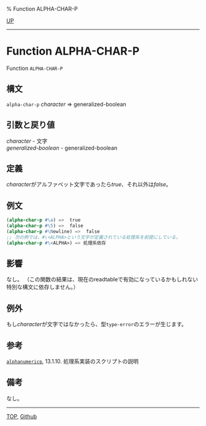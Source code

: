 % Function ALPHA-CHAR-P

[UP](13.2.html)  

---

# Function ALPHA-CHAR-P


Function `ALPHA-CHAR-P`


## 構文

`alpha-char-p` *character* => generalized-boolean


## 引数と戻り値

*character* - 文字  
*generalized-boolean* - generalized-boolean


## 定義

*character*がアルファベット文字であったら*true*、それ以外は*false*。


## 例文

```lisp
(alpha-char-p #\a) =>  true
(alpha-char-p #\5) =>  false
(alpha-char-p #\Newline) =>  false
;; 次の例では、#\<ALPHA>という文字が定義されている処理系を前提にしている。
(alpha-char-p #\<ALPHA>) => 処理系依存 
```


## 影響

なし。
（この関数の結果は、現在のreadtableで有効になっているかもしれない
特別な構文に依存しません。）


## 例外

もし*character*が文字ではなかったら、型`type-error`のエラーが生じます。


## 参考

[`alphanumericp`](13.2.alphanumericp.html), 13.1.10. 処理系実装のスクリプトの説明


## 備考

なし。


---
[TOP](index.html),  [Github](https://github.com/nptcl/npt-japanese)

